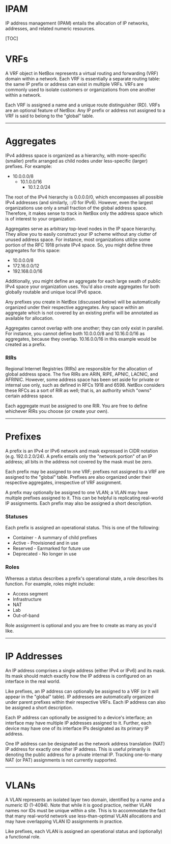 <h1>IPAM</h1>

IP address management (IPAM) entails the allocation of IP networks, addresses, and related numeric resources.

[TOC]

# VRFs

A VRF object in NetBox represents a virtual routing and forwarding (VRF) domain within a network. Each VRF is essentially a separate routing table: the same IP prefix or address can exist in multiple VRFs. VRFs are commonly used to isolate customers or organizations from one another within a network.

Each VRF is assigned a name and a unique route distinguisher (RD). VRFs are an optional feature of NetBox: Any IP prefix or address not assigned to a VRF is said to belong to the "global" table.

---

# Aggregates

IPv4 address space is organized as a hierarchy, with more-specific (smaller) prefix arranged as child nodes under less-specific (larger) prefixes. For example:

* 10.0.0.0/8
    * 10.1.0.0/16
        * 10.1.2.0/24

The root of the IPv4 hierarchy is 0.0.0.0/0, which encompasses all possible IPv4 addresses (and similarly, ::/0 for IPv6). However, even the largest organizations use only a small fraction of the global address space. Therefore, it makes sense to track in NetBox only the address space which is of interest to your organization.

Aggregates serve as arbitrary top-level nodes in the IP space hierarchy. They allow you to easily construct your IP scheme without any clutter of unused address space. For instance, most organizations utilize some portion of the RFC 1918 private IPv4 space. So, you might define three aggregates for this space:

* 10.0.0.0/8
* 172.16.0.0/12
* 192.168.0.0/16

Additionally, you might define an aggregate for each large swath of public IPv4 space your organization uses. You'd also create aggregates for both globally routable and unique local IPv6 space.

Any prefixes you create in NetBox (discussed below) will be automatically organized under their respective aggregates. Any space within an aggregate which is not covered by an existing prefix will be annotated as available for allocation.

Aggregates cannot overlap with one another; they can only exist in parallel. For instance, you cannot define both 10.0.0.0/8 and 10.16.0.0/16 as aggregates, because they overlap. 10.16.0.0/16 in this example would be created as a prefix.

### RIRs

Regional Internet Registries (RIRs) are responsible for the allocation of global address space. The five RIRs are ARIN, RIPE, APNIC, LACNIC, and AFRINIC. However, some address space has been set aside for private or internal use only, such as defined in RFCs 1918 and 6598. NetBox considers these RFCs as a sort of RIR as well; that is, an authority which "owns" certain address space.

Each aggregate must be assigned to one RIR. You are free to define whichever RIRs you choose (or create your own).

---

# Prefixes

A prefix is an IPv4 or IPv6 network and mask expressed in CIDR notation (e.g. 192.0.2.0/24). A prefix entails only the "network portion" of an IP address; all bits in the address not covered by the mask must be zero.

Each prefix may be assigned to one VRF; prefixes not assigned to a VRF are assigned to the "global" table. Prefixes are also organized under their respective aggregates, irrespective of VRF assignment.

A prefix may optionally be assigned to one VLAN; a VLAN may have multiple prefixes assigned to it. This can be helpful is replicating real-world IP assignments. Each prefix may also be assigned a short description.

### Statuses

Each prefix is assigned an operational status. This is one of the following:

* Container - A summary of child prefixes
* Active - Provisioned and in use
* Reserved - Earmarked for future use
* Deprecated - No longer in use

### Roles

Whereas a status describes a prefix's operational state, a role describes its function. For example, roles might include:

* Access segment
* Infrastructure
* NAT
* Lab
* Out-of-band

Role assignment is optional and you are free to create as many as you'd like.

---

# IP Addresses

An IP address comprises a single address (either IPv4 or IPv6) and its mask. Its mask should match exactly how the IP address is configured on an interface in the real world.

Like prefixes, an IP address can optionally be assigned to a VRF (or it will appear in the "global" table). IP addresses are automatically organized under parent prefixes within their respective VRFs. Each IP address can also be assigned a short description.

Each IP address can optionally be assigned to a device's interface; an interface may have multiple IP addresses assigned to it. Further, each device may have one of its interface IPs designated as its primary IP address.

One IP address can be designated as the network address translation (NAT) IP address for exactly one other IP address. This is useful primarily is denoting the public address for a private internal IP. Tracking one-to-many NAT (or PAT) assignments is not currently supported.

---

# VLANs

A VLAN represents an isolated layer two domain, identified by a name and a numeric ID (1-4094). Note that while it is good practice, neither VLAN names nor IDs must be unique within a site. This is to accommodate the fact that many real-world network use less-than-optimal VLAN allocations and may have overlapping VLAN ID assignments in practice.

Like prefixes, each VLAN is assigned an operational status and (optionally) a functional role.
